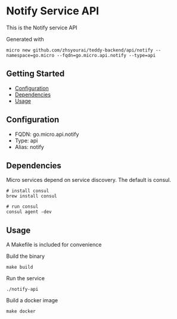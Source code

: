 # Notify Service API

This is the Notify service API

Generated with

```
micro new github.com/zhsyourai/teddy-backend/api/notify --namespace=go.micro --fqdn=go.micro.api.notify --type=api
```

## Getting Started

- [Configuration](#configuration)
- [Dependencies](#dependencies)
- [Usage](#usage)

## Configuration

- FQDN: go.micro.api.notify
- Type: api
- Alias: notify

## Dependencies

Micro services depend on service discovery. The default is consul.

```
# install consul
brew install consul

# run consul
consul agent -dev
```

## Usage

A Makefile is included for convenience

Build the binary

```
make build
```

Run the service
```
./notify-api
```

Build a docker image
```
make docker
```
